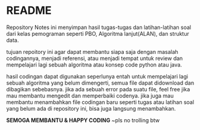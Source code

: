 # README

Repository Notes ini menyimpan hasil tugas-tugas dan latihan-latihan soal dari kelas pemograman seperti PBO, Algoritma lanjut(ALAN), dan struktur data.

tujuan repoitory ini agar dapat membantu siapa saja dengan masalah codingannya, menjadi referensi, atau menjadi tempat untuk review dan mempelajari lagi sebuah algoritma atau konsep code python atau java.

hasil codingan dapat digunakan seperlunya entah untuk mempelajari lagi sebuah algoritma yang belum dimengerti, semua file dapat didownload dan dibagikan sebebasnya.
jika ada sebuah error pada suatu file, feel free jika mau membantu mengedit dan memperbaiki codenya.
jika juga mau membantu menambahkan file codingan baru seperti tugas atau latihan soal yang belum ada di repository ini, bisa juga langsung menambahkan.

**SEMOGA MEMBANTU & HAPPY CODING**
~pls no trolling btw
